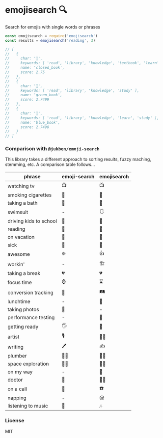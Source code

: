 # emojisearch 🔍

Search for emojis with single words or phrases

```javascript
const emojisearch = require('emojisearch')
const results = emojisearch('reading', 3)

// [
//   {
//     char: '📕',
//     keywords: [ 'read', 'library', 'knowledge', 'textbook', 'learn' ],
//     name: 'closed_book',
//     score: 2.75
//   },
//   {
//     char: '📗',
//     keywords: [ 'read', 'library', 'knowledge', 'study' ],
//     name: 'green_book',
//     score: 2.7499
//   },
//   {
//     char: '📘',
//     keywords: [ 'read', 'library', 'knowledge', 'learn', 'study' ],
//     name: 'blue_book',
//     score: 2.7498
//   }
// ]
```

### Comparison with `@jukben/emoji-search`

This library takes a different approach to sorting results, fuzzy maching, stemming, etc.  A comparison table follows...

phrase | emoji-search | emojisearch
-------|--------------|------------
watching tv | 📺 |  📺
smoking cigarettes | 🚬 | 🚬
taking a bath | 🛀 | 🛀
swimsuit  | - | 🩱
driving kids to school | 🏫 | 🏫
reading | 🤱 | 📕
on vacation | 🎄 | 🌄
sick  | 🤒 | 🤒
awesome | ❇️  | 👍
workin' | - | 🏗️
taking a break | 💔 | 💔
focus time | ⌚ | ⌛
conversion tracking | 👣 | 🛤️
lunchtime | - | 🥪
taking photos | 👣 | -
performance testing | - | 🧪
getting ready|  🖐 | 💆
artist  | 🎙️ | 🧑‍🎨
writing | 🖊️ | ✍️
plumber | 👩‍🔧 | 👨‍🔧
space exploration | 👩‍🚀 | 👨‍🚀
on my way | - | 🌌
doctor  | 🥼  |  👨‍⚕️
on a call | 🤙 | ☎️
napping | - | 😪
listening to music | 🎷 | 🎶

### License

MIT
